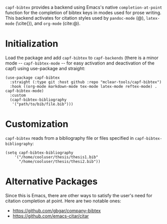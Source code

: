 `capf-bibtex` provides a backend using Emacs's native `completion-at-point`
function for the completion of bibtex keys in modes used for prose writing. This
backend activates for citation styles used by `pandoc-mode` (@), `latex-mode`
(\cite{}), and `org-mode` (cite:@).

# Initialization 

Load the package and add `capf-bibtex` to `capf-backends` (there is a minor mode
-- `capf-bibtex-mode` -- for easy activation and deactivation of the capf) using
use-package and straight:

``` elisp
(use-package capf-bibtex
  :straight (:type git :host github :repo "mclear-tools/capf-bibtex")
  :hook ((org-mode markdown-mode tex-mode latex-mode reftex-mode) . capf-bibtex-mode)
  :custom
  (capf-bibtex-bibliography
   '("path/to/bib/file.bib")))
```

# Customization

`capf-bibtex` reads from a bibliography file or files specified in
`capf-bibtex-bibliography`:

```elisp
(setq capf-bibtex-bibliography
	'("/home/cooluser/thesis/thesis1.bib"
	  "/home/cooluser/thesis/thesi2.bib"))
```

# Alternative Packages 

Since this is Emacs, there are other ways to satisfy the user's need for
citation completion at point. Here are two notable ones:

- https://github.com/gbgar/company-bibtex
- https://github.com/emacs-citar/citar


